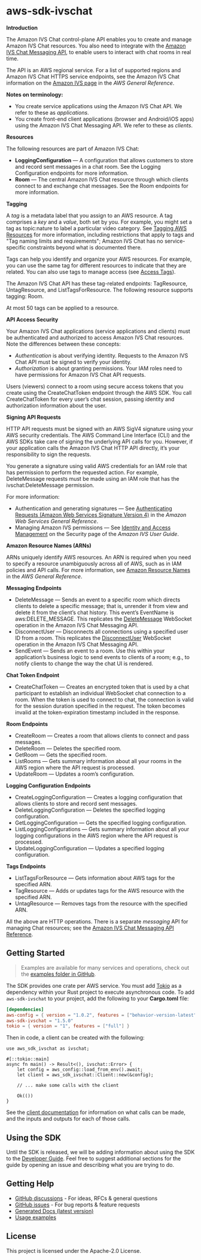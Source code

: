 # aws-sdk-ivschat

__Introduction__

The Amazon IVS Chat control-plane API enables you to create and manage Amazon IVS Chat resources. You also need to integrate with the [Amazon IVS Chat Messaging API](https://docs.aws.amazon.com/ivs/latest/chatmsgapireference/chat-messaging-api.html), to enable users to interact with chat rooms in real time.

The API is an AWS regional service. For a list of supported regions and Amazon IVS Chat HTTPS service endpoints, see the Amazon IVS Chat information on the [Amazon IVS page](https://docs.aws.amazon.com/general/latest/gr/ivs.html) in the _AWS General Reference_.

__Notes on terminology:__
  - You create service applications using the Amazon IVS Chat API. We refer to these as _applications_.
  - You create front-end client applications (browser and Android/iOS apps) using the Amazon IVS Chat Messaging API. We refer to these as _clients_.

__Resources__

The following resources are part of Amazon IVS Chat:
  - __LoggingConfiguration__ — A configuration that allows customers to store and record sent messages in a chat room. See the Logging Configuration endpoints for more information.
  - __Room__ — The central Amazon IVS Chat resource through which clients connect to and exchange chat messages. See the Room endpoints for more information.

__Tagging__

A _tag_ is a metadata label that you assign to an AWS resource. A tag comprises a _key_ and a _value_, both set by you. For example, you might set a tag as topic:nature to label a particular video category. See [Tagging AWS Resources](https://docs.aws.amazon.com/general/latest/gr/aws_tagging.html) for more information, including restrictions that apply to tags and "Tag naming limits and requirements"; Amazon IVS Chat has no service-specific constraints beyond what is documented there.

Tags can help you identify and organize your AWS resources. For example, you can use the same tag for different resources to indicate that they are related. You can also use tags to manage access (see [Access Tags](https://docs.aws.amazon.com/IAM/latest/UserGuide/access_tags.html)).

The Amazon IVS Chat API has these tag-related endpoints: TagResource, UntagResource, and ListTagsForResource. The following resource supports tagging: Room.

At most 50 tags can be applied to a resource.

__API Access Security__

Your Amazon IVS Chat applications (service applications and clients) must be authenticated and authorized to access Amazon IVS Chat resources. Note the differences between these concepts:
  - _Authentication_ is about verifying identity. Requests to the Amazon IVS Chat API must be signed to verify your identity.
  - _Authorization_ is about granting permissions. Your IAM roles need to have permissions for Amazon IVS Chat API requests.

Users (viewers) connect to a room using secure access tokens that you create using the CreateChatToken endpoint through the AWS SDK. You call CreateChatToken for every user’s chat session, passing identity and authorization information about the user.

__Signing API Requests__

HTTP API requests must be signed with an AWS SigV4 signature using your AWS security credentials. The AWS Command Line Interface (CLI) and the AWS SDKs take care of signing the underlying API calls for you. However, if your application calls the Amazon IVS Chat HTTP API directly, it’s your responsibility to sign the requests.

You generate a signature using valid AWS credentials for an IAM role that has permission to perform the requested action. For example, DeleteMessage requests must be made using an IAM role that has the ivschat:DeleteMessage permission.

For more information:
  - Authentication and generating signatures — See [Authenticating Requests (Amazon Web Services Signature Version 4)](https://docs.aws.amazon.com/AmazonS3/latest/API/sig-v4-authenticating-requests.html) in the _Amazon Web Services General Reference_.
  - Managing Amazon IVS permissions — See [Identity and Access Management](https://docs.aws.amazon.com/ivs/latest/userguide/security-iam.html) on the Security page of the _Amazon IVS User Guide_.

__Amazon Resource Names (ARNs)__

ARNs uniquely identify AWS resources. An ARN is required when you need to specify a resource unambiguously across all of AWS, such as in IAM policies and API calls. For more information, see [Amazon Resource Names](https://docs.aws.amazon.com/general/latest/gr/aws-arns-and-namespaces.html) in the _AWS General Reference_.

__Messaging Endpoints__
  - DeleteMessage — Sends an event to a specific room which directs clients to delete a specific message; that is, unrender it from view and delete it from the client’s chat history. This event’s EventName is aws:DELETE_MESSAGE. This replicates the [DeleteMessage](https://docs.aws.amazon.com/ivs/latest/chatmsgapireference/actions-deletemessage-publish.html) WebSocket operation in the Amazon IVS Chat Messaging API.
  - DisconnectUser — Disconnects all connections using a specified user ID from a room. This replicates the [DisconnectUser](https://docs.aws.amazon.com/ivs/latest/chatmsgapireference/actions-disconnectuser-publish.html) WebSocket operation in the Amazon IVS Chat Messaging API.
  - SendEvent — Sends an event to a room. Use this within your application’s business logic to send events to clients of a room; e.g., to notify clients to change the way the chat UI is rendered.

__Chat Token Endpoint__
  - CreateChatToken — Creates an encrypted token that is used by a chat participant to establish an individual WebSocket chat connection to a room. When the token is used to connect to chat, the connection is valid for the session duration specified in the request. The token becomes invalid at the token-expiration timestamp included in the response.

__Room Endpoints__
  - CreateRoom — Creates a room that allows clients to connect and pass messages.
  - DeleteRoom — Deletes the specified room.
  - GetRoom — Gets the specified room.
  - ListRooms — Gets summary information about all your rooms in the AWS region where the API request is processed.
  - UpdateRoom — Updates a room’s configuration.

__Logging Configuration Endpoints__
  - CreateLoggingConfiguration — Creates a logging configuration that allows clients to store and record sent messages.
  - DeleteLoggingConfiguration — Deletes the specified logging configuration.
  - GetLoggingConfiguration — Gets the specified logging configuration.
  - ListLoggingConfigurations — Gets summary information about all your logging configurations in the AWS region where the API request is processed.
  - UpdateLoggingConfiguration — Updates a specified logging configuration.

__Tags Endpoints__
  - ListTagsForResource — Gets information about AWS tags for the specified ARN.
  - TagResource — Adds or updates tags for the AWS resource with the specified ARN.
  - UntagResource — Removes tags from the resource with the specified ARN.

All the above are HTTP operations. There is a separate _messaging_ API for managing Chat resources; see the [Amazon IVS Chat Messaging API Reference](https://docs.aws.amazon.com/ivs/latest/chatmsgapireference/chat-messaging-api.html).

## Getting Started

> Examples are available for many services and operations, check out the
> [examples folder in GitHub](https://github.com/awslabs/aws-sdk-rust/tree/main/examples).

The SDK provides one crate per AWS service. You must add [Tokio](https://crates.io/crates/tokio)
as a dependency within your Rust project to execute asynchronous code. To add `aws-sdk-ivschat` to
your project, add the following to your **Cargo.toml** file:

```toml
[dependencies]
aws-config = { version = "1.0.2", features = ["behavior-version-latest"] }
aws-sdk-ivschat = "1.5.0"
tokio = { version = "1", features = ["full"] }
```

Then in code, a client can be created with the following:

```rust,no_run
use aws_sdk_ivschat as ivschat;

#[::tokio::main]
async fn main() -> Result<(), ivschat::Error> {
    let config = aws_config::load_from_env().await;
    let client = aws_sdk_ivschat::Client::new(&config);

    // ... make some calls with the client

    Ok(())
}
```

See the [client documentation](https://docs.rs/aws-sdk-ivschat/latest/aws_sdk_ivschat/client/struct.Client.html)
for information on what calls can be made, and the inputs and outputs for each of those calls.

## Using the SDK

Until the SDK is released, we will be adding information about using the SDK to the
[Developer Guide](https://docs.aws.amazon.com/sdk-for-rust/latest/dg/welcome.html). Feel free to suggest
additional sections for the guide by opening an issue and describing what you are trying to do.

## Getting Help

* [GitHub discussions](https://github.com/awslabs/aws-sdk-rust/discussions) - For ideas, RFCs & general questions
* [GitHub issues](https://github.com/awslabs/aws-sdk-rust/issues/new/choose) - For bug reports & feature requests
* [Generated Docs (latest version)](https://awslabs.github.io/aws-sdk-rust/)
* [Usage examples](https://github.com/awslabs/aws-sdk-rust/tree/main/examples)

## License

This project is licensed under the Apache-2.0 License.

